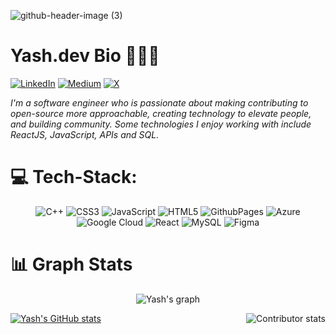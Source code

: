 ![github-header-image (3)](https://github.com/YashkShrivas4491/YashkShrivas4491/assets/87111197/93058ee8-9f16-43e8-920b-da21ce69bf4a)



# Yash.dev Bio 👨🏻‍💻 

[![LinkedIn](https://img.shields.io/badge/LinkedIn-%230077B5.svg?logo=linkedin&logoColor=white)](https://linkedin.com/in/https://www.linkedin.com/in/yash-kumar-shrivas-98a759126/)
[![Medium](https://img.shields.io/badge/Medium-12100E?logo=medium&logoColor=white)](https://medium.com/@https://medium.com/@yashkshrivas1234)
[![X](https://img.shields.io/badge/X-black.svg?logo=X&logoColor=white)](https://x.com/https://twitter.com/YashKumarS4491) 



*I'm a software engineer who is passionate about making contributing to open-source more approachable, creating technology to elevate people, and building community. Some technologies I enjoy working with include ReactJS, JavaScript, APIs and SQL.* 



# 💻 Tech-Stack:

 <div align="center">
   
 ![C++](https://img.shields.io/badge/c++-%2300599C.svg?style=flat&logo=c%2B%2B&logoColor=white)
 ![CSS3](https://img.shields.io/badge/css3-%231572B6.svg?style=flat&logo=css3&logoColor=white)
 ![JavaScript](https://img.shields.io/badge/javascript-%23323330.svg?style=flat&logo=javascript&logoColor=%23F7DF1E)
 ![HTML5](https://img.shields.io/badge/html5-%23E34F26.svg?style=flat&logo=html5&logoColor=white) 
![GithubPages](https://img.shields.io/badge/github%20pages-121013?style=flat&logo=github&logoColor=white) 
![Azure](https://img.shields.io/badge/azure-%230072C6.svg?style=flat&logo=microsoftazure&logoColor=white)
 ![Google Cloud](https://img.shields.io/badge/GoogleCloud-%234285F4.svg?style=flat&logo=google-cloud&logoColor=white)
 ![React](https://img.shields.io/badge/react-%2320232a.svg?style=flat&logo=react&logoColor=%2361DAFB)
 ![MySQL](https://img.shields.io/badge/mysql-%2300000f.svg?style=flat&logo=mysql&logoColor=white) 
![Figma](https://img.shields.io/badge/figma-%23F24E1E.svg?style=flat&logo=figma&logoColor=white)

</div>


# 📊 Graph Stats

<div align="center">
  <img src="http://github-profile-summary-cards.vercel.app/api/cards/profile-details?username=YashkShrivas4491&theme=algolia" alt="Yash's graph">
</div>

<p align="left">
  <a href="https://github.com/YashkShrivas4491">
    <img src="https://github-readme-stats.vercel.app/api?username=YashkShrivas4491&show_icons=true&title_color=fff&icon_color=79ff97&text_color=9f9f9f&bg_color=151515&count_private=true" alt="Yash's GitHub stats">
  </a>
<a align="right">
  <img src="https://github-contributor-stats.vercel.app/api?username=YashkShrivas4491&limit=5&theme=juicyfresh&combine_all_yearly_contributions=true" alt="Contributor stats" align="right">
</a>
</p>








